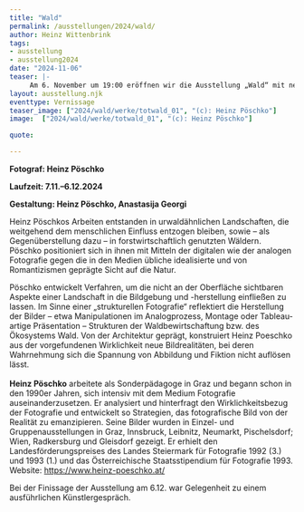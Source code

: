 ```yaml
---
title: "Wald"
permalink: /ausstellungen/2024/wald/
author: Heinz Wittenbrink
tags:
- ausstellung
- ausstellung2024
date: "2024-11-06"
teaser: |-
     Am 6. November um 19:00 eröffnen wir die Ausstellung „Wald“ mit neuen Arbeiten von Heinz Pöschko. Damit setzen wir unseren Zyklus „Sehnsucht nach Wildnis“ fort.
layout: ausstellung.njk
eventtype: Vernissage
teaser_image: ["2024/wald/werke/totwald_01", "(c): Heinz Pöschko"]
image:  ["2024/wald/werke/totwald_01", "(c): Heinz Pöschko"]

quote:

---
```


**Fotograf: Heinz Pöschko**

**Laufzeit: 7.11.–6.12.2024**

**Gestaltung: Heinz Pöschko, Anastasija Georgi**

Heinz Pöschkos Arbeiten entstanden in urwaldähnlichen Landschaften, die weitgehend dem menschlichen Einfluss entzogen bleiben, sowie – als Gegenüberstellung dazu – in forstwirtschaftlich genutzten Wäldern. Pöschko positioniert sich in ihnen mit Mitteln der digitalen wie der analogen Fotografie gegen die in den Medien übliche idealisierte und von Romantizismen geprägte Sicht auf die Natur.

Pöschko entwickelt Verfahren, um die nicht an der Oberfläche sichtbaren Aspekte einer Landschaft in die Bildgebung und -herstellung einfließen zu lassen. Im Sinne einer „strukturellen Fotografie“ reflektiert die Herstellung der Bilder – etwa Manipulationen im Analogprozess, Montage oder Tableau-artige Präsentation – Strukturen der Waldbewirtschaftung bzw. des Ökosystems Wald. Von der Architektur geprägt, konstruiert Heinz Poeschko aus der vorgefundenen Wirklichkeit neue Bildrealitäten, bei deren Wahrnehmung sich die Spannung von Abbildung und Fiktion nicht auflösen lässt.
<br/>
<br/>
<strong>Heinz Pöschko</strong> arbeitete als Sonderpädagoge in Graz und begann schon in den 1990er Jahren, sich intensiv mit dem Medium Fotografie auseinanderzusetzen. Er analysiert und hinterfragt den Wirklichkeitsbezug der Fotografie und entwickelt so Strategien, das fotografische Bild von der Realität zu emanzipieren. Seine Bilder wurden in Einzel- und Gruppenausstellungen in Graz, Innsbruck, Leibnitz, Neumarkt, Pischelsdorf; Wien, Radkersburg und Gleisdorf gezeigt. Er erhielt den Landesförderungspreises des Landes Steiermark für Fotografie 1992 (3.) und 1993 (1.) und das Österreichische Staatsstipendium für Fotografie 1993. Website: https://www.heinz-poeschko.at/

Bei der Finissage der Ausstellung am 6.12. war Gelegenheit zu einem ausführlichen Künstlergespräch. 


